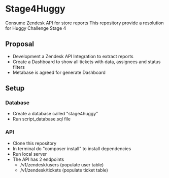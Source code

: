 # Stage4Huggy
Consume Zendesk API for store reports
This repository provide a resolution for Huggy Challenge Stage 4

## Proposal
- Development a Zendesk API Integration to extract reports
- Create a Dashboard to show all tickets with data, assignees and status filters
- Metabase is agreed for generate Dashboard

## Setup

### Database
- Create a database called "stage4huggy"
- Run script_database.sql file

### API
- Clone this repository
- In terminal do "composer install" to install dependencies
- Run local server
- The API has 2 endpoints
    - /v1/zendesk/users (populate user table)
    - /v1/zendesk/tickets (populate ticket table)

